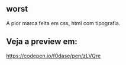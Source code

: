 ## worst
A pior marca feita em css, html com tipografia.

## Veja a preview em:
https://codepen.io/f0dase/pen/zLVQre
